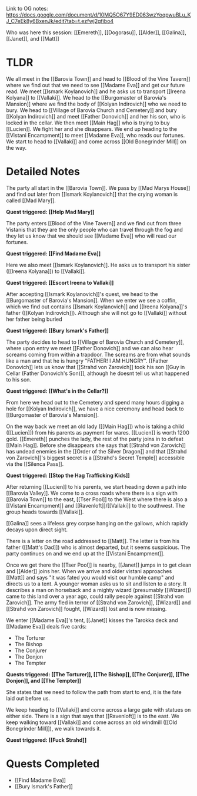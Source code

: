 Link to OG notes: https://docs.google.com/document/d/10MQ5O67Y9ED063wzYoqpwuBLu_KJ_C7eEk8y6BxenJk/edit?tab=t.ezfwj2gfibo4

Who was here this session: [[Emereth]], [[Dogorasu]], [[Alder]], [[Galina]], [[Janet]], and [[Matt]]
# TLDR
We all meet in the [[Barovia Town]] and head to [[Blood of the Vine Tavern]] where we find out that we need to see [[Madame Eva]] and get our future read. We meet [[Ismark Koylanovich]] and he asks us to transport [[Ireena Kolyana]] to [[Vallaki]]. We head to the [[Burgomaster of Barovia's Mansion]] where we find the body of [[Kolyan Indirovich]] who we need to bury. We head to [[Village of Barovia Church and Cemetery]] and bury [[Kolyan Indirovich]] and meet [[Father Donovich]] and her his son, who is locked in the cellar. We then meet [[Main Hag]] who is trying to buy [[Lucien]]. We fight her and she disappears. We end up heading to the [[Vistani Encampment]] to meet [[Madame Eva]], who reads our fortunes. We start to head to [[Vallaki]] and come across [[Old Bonegrinder Mill]] on the way.
# Detailed Notes
The party all start in the [[Barovia Town]]. We pass by [[Mad Marys House]] and find out later from [[Ismark Koylanovich]] that the crying woman is called [[Mad Mary]]. 

**Quest triggered: [[Help Mad Mary]]**

The party enters [[Blood of the Vine Tavern]] and we find out from three Vistanis that they are the only people who can travel through the fog and they let us know that we should see [[Madame Eva]] who will read our fortunes. 

**Quest triggered: [[Find Madame Eva]]**

Here we also meet [[Ismark Koylanovich]]. He asks us to transport his sister ([[Ireena Kolyana]]) to [[Vallaki]]. 

**Quest triggered: [[Escort Ireena to Vallaki]]**

After accepting [[Ismark Koylanovich]]'s quest, we head to the [[Burgomaster of Barovia's Mansion]]. When we enter we see a coffin, which we find out contains [[Ismark Koylanovich]] and [[Ireena Kolyana]]'s father ([[Kolyan Indirovich]]). Although she will not go to [[Vallaki]] without her father being buried

**Quest triggered: [[Bury Ismark's Father]]**

The party decides to head to [[Village of Barovia Church and Cemetery]], where upon entry we meet [[Father Donovich]] and we can also hear screams coming from within a trapdoor. The screams are from what sounds like a man and that he is hungry "FATHER! I AM HUNGRY". [[Father Donovich]] lets us know that [[Strahd von Zarovich]] took his son [[Guy in Cellar (Father Donovich's Son)]], although he doesnt tell us what happened to his son. 

**Quest triggered: [[What's in the Cellar?]]**

From here we head out to the Cemetery and spend many hours digging a hole for [[Kolyan Indirovich]], we have a nice ceremony and head back to [[Burgomaster of Barovia's Mansion]].

On the way back we meet an old lady ([[Main Hag]]) who is taking a child ([[Lucien]]) from his parents as payment for wares. [[Lucien]] is worth 1200 gold. [[Emereth]] punches the lady, the rest of the party joins in to defeat [[Main Hag]]. Before she disappears she says that [[Strahd von Zarovich]] has undead enemies in the [[Order of the Silver Dragon]] and that [[Strahd von Zarovich]]'s biggest secret is a [[Strahd's Secret Temple]] accessible via the [[Silenca Pass]]. 

**Quest triggered: [[Stop the Hag Trafficking Kids]]**

After returning [[Lucien]] to his parents, we start heading down a path into [[Barovia Valley]]. We come to a cross roads where there is a sign with [[Barovia Town]] to the east, [[Tser Pool]] to the West where there is also a [[Vistani Encampment]] and [[Ravenloft]]/[[Vallaki]] to the southwest. The group heads towards [[Vallaki]].

[[Galina]] sees a lifeless grey corpse hanging on the gallows, which rapidly decays upon direct sight. 

There is a letter on the road addressed to [[Matt]]. The letter is from his father ([[Matt's Dad]]) who is almost departed, but it seems suspicious. The party continues on and we end up at the [[Vistani Encampment]]. 

Once we get there the [[Tser Pool]] is nearby, [[Janet]] jumps in to get clean and [[Alder]] joins her. When we arrive and older vistani approaches [[Matt]] and says "it was fated you would visit our humble camp" and directs us to a tent. A younger woman asks us to sit and listen to a story. It describes a man on horseback and a mighty wizard (presumably [[Wizard]]) came to this land over a year ago, could rally people against [[Strahd von Zarovich]]. The army fled in terror of [[Strahd von Zarovich]], [[Wizard]] and [[Strahd von Zarovich]] fought, [[Wizard]] lost and is now missing. 

We enter [[Madame Eva]]'s tent, [[Janet]] kisses the Tarokka deck and [[Madame Eva]] deals five cards:
* The Torturer
* The Bishop
* The Conjurer
* The Donjon
* The Tempter

**Quests triggered: [[The Torturer]], [[The Bishop]], [[The Conjurer]], [[The Donjon]], and [[The Tempter]]**

She states that we need to follow the path from start to end, it is the fate laid out before us. 

We keep heading to [[Vallaki]] and come across a large gate with statues on either side. There is a sign that says that [[Ravenloft]] is to the east. We keep walking toward [[Vallaki]] and come across an old windmill ([[Old Bonegrinder Mill]]), we walk towards it. 

**Quest triggered: [[Fuck Strahd]]**

# Quests Completed
* [[Find Madame Eva]]
* [[Bury Ismark's Father]]
